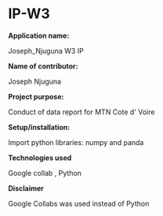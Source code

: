 # IP-W3
**Application name:**

Joseph_Njuguna W3 IP

**Name of contributor:**

Joseph Njuguna

**Project purpose:**

Conduct of data report for MTN Cote d' Voire

**Setup/installation:**

Import python libraries: numpy and panda

**Technologies used** 

Google collab , Python

**Disclaimer**

Google Collabs was used instead of Python 
